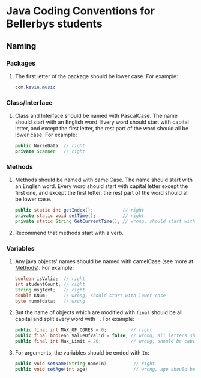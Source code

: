 # Java Coding Conventions for Bellerbys students

## Naming

### Packages

1. The first letter of the package should be lower case. For example:
    ```java
    com.kevin.music
    ```

### Class/Interface

1. Class and Interface should be named with PascalCase. The name should start with an English word. Every word should start with capital letter, and except the first letter, the rest part of the word should all be lower case. For example:
    ```java
    public NurseData  // right
    private Scanner   // right
    ```

### Methods

1. Methods should be named with camelCase. The name should start with an English word. Every word should start with capital letter except the first one, and except the first letter, the rest part of the word should all be lower case.
    ```java
    public static int getIndex();           // right
    private static void setTime();          // right
    private static String GetCurrentTime(); // wrong, should start with a lower-case letter
    ```
2. Recommend that methods start with a verb.

### Variables

1. Any java objects' names should be named with camelCase (see more at [Methods](#methods)). For example:
    ```java
    boolean isValid;  // right
    int studentCount; // right
    String msgText;   // right
    double KNum;      // wrong, should start with lower case
    byte numofdata;   // wrong
    ```

2. But the name of objects which are modified with `final` should be all capital and split every word with `_`. For example:
    ```java
    public final int MAX_OF_CORES = 0;         // right
    public final boolean ValueOfValid = false; // wrong, all letters should be capital and the name should be splitted with `_`.
    public final int Max_Limit = 20;           // wrong, should be capital.
    ```

3. For arguments, the variables should be ended with `In`:
   ```java
   public void setName(String nameIn)          // right
   public void setAge(int age)                 // wrong, age should be ageIn
   ```

